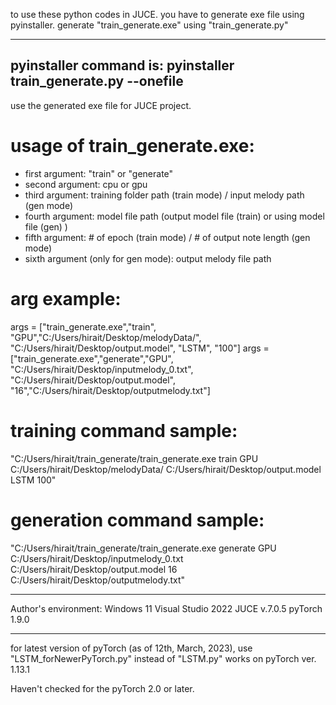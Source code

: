 
to use these python codes in JUCE.
you have to generate exe file using pyinstaller.
generate "train_generate.exe" using "train_generate.py"

---
pyinstaller command is:
pyinstaller train_generate.py --onefile
---

use the generated exe file for JUCE project.

# usage of train_generate.exe:

- first argument: "train" or "generate"
- second argument: cpu or gpu
- third argument: training folder path (train mode) / input melody path (gen mode)
- fourth argument: model file path (output model file (train) or using model file (gen) )
- fifth argument: # of epoch (train mode) / # of output note length (gen mode)
- sixth argument (only for gen mode): output melody file path

# arg example: 
args = ["train_generate.exe","train", "GPU","C:/Users/hirait/Desktop/melodyData/", 
	"C:/Users/hirait/Desktop/output.model", "LSTM", "100"]
args = ["train_generate.exe","generate","GPU", "C:/Users/hirait/Desktop/inputmelody_0.txt", 
        "C:/Users/hirait/Desktop/output.model", "16","C:/Users/hirait/Desktop/outputmelody.txt"]

# training command sample:
"C:/Users/hirait/train_generate/train_generate.exe train GPU C:/Users/hirait/Desktop/melodyData/ C:/Users/hirait/Desktop/output.model LSTM 100"

# generation command sample:
"C:/Users/hirait/train_generate/train_generate.exe generate GPU C:/Users/hirait/Desktop/inputmelody_0.txt C:/Users/hirait/Desktop/output.model 16 C:/Users/hirait/Desktop/outputmelody.txt"


****
Author's environment:
Windows 11
Visual Studio 2022
JUCE v.7.0.5
pyTorch 1.9.0


****
for latest version of pyTorch (as of 12th, March, 2023),
use "LSTM_forNewerPyTorch.py" instead of "LSTM.py"
works on pyTorch ver. 1.13.1

Haven't checked for the pyTorch 2.0 or later.



